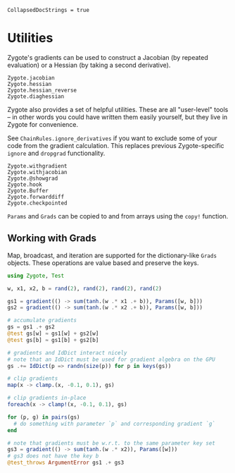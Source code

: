 ```@meta
CollapsedDocStrings = true
```


# Utilities

Zygote's gradients can be used to construct a Jacobian (by repeated evaluation)
or a Hessian (by taking a second derivative).

```@docs
Zygote.jacobian
Zygote.hessian
Zygote.hessian_reverse
Zygote.diaghessian
```

Zygote also provides a set of helpful utilities. These are all "user-level" tools –
in other words you could have written them easily yourself, but they live in
Zygote for convenience.

See `ChainRules.ignore_derivatives` if you want to exclude some of your code from the
gradient calculation. This replaces previous Zygote-specific `ignore` and `dropgrad`
functionality.

```@docs
Zygote.withgradient
Zygote.withjacobian
Zygote.@showgrad
Zygote.hook
Zygote.Buffer
Zygote.forwarddiff
Zygote.checkpointed
```

`Params` and `Grads` can be copied to and from arrays using the `copy!` function.

## Working with Grads

Map, broadcast, and iteration are supported for the dictionary-like `Grads` objects.
These operations are value based and preserve the keys.

```julia
using Zygote, Test

w, x1, x2, b = rand(2), rand(2), rand(2), rand(2)

gs1 = gradient(() -> sum(tanh.(w .* x1 .+ b)), Params([w, b]))
gs2 = gradient(() -> sum(tanh.(w .* x2 .+ b)), Params([w, b]))

# accumulate gradients
gs = gs1 .+ gs2
@test gs[w] ≈ gs1[w] + gs2[w]
@test gs[b] ≈ gs1[b] + gs2[b]

# gradients and IdDict interact nicely
# note that an IdDict must be used for gradient algebra on the GPU
gs .+= IdDict(p => randn(size(p)) for p in keys(gs))

# clip gradients
map(x -> clamp.(x, -0.1, 0.1), gs)

# clip gradients in-place
foreach(x -> clamp!(x, -0.1, 0.1), gs)

for (p, g) in pairs(gs)
  # do something with parameter `p` and corresponding gradient `g`
end

# note that gradients must be w.r.t. to the same parameter key set
gs3 = gradient(() -> sum(tanh.(w .* x2)), Params([w]))
# gs3 does not have the key b
@test_throws ArgumentError gs1 .+ gs3
```
